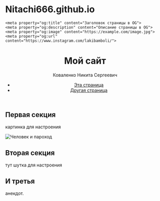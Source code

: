 # Nitachi666.github.io
<html lang="ru">
  <head>
    <meta charset="utf-8">
    <meta name="viewport" content="width=device-width, initial-scale=1.0">
    <title>Заголовок страницы</title>
    <link rel="stylesheet" href="./styles/style.css">

    <meta property="og:title" content="Заголовок страницы в OG">
    <meta property="og:description" content="Описание страницы в OG">
    <meta property="og:image" content="https://example.com/image.jpg">
    <meta property="og:url" content="https://www.instagram.com/lakibamboli/">
  </head>
  <body>
    <header>
      <h1> Мой сайт</h1>
      <p> Коваленко Никита Сергеевич </p>
      <nav>
        <ul>
          <li><a href="index.html">Эта страница</a></li>
          <li><a href="catalog.html">Другая страница</a></li>
        </ul>
      </nav>
    </header>
    <main>
      <article>
        <section>
          <h2>Первая секция</h2>
          <p> картинка для настроения </p>
          <img src="images/image.png" alt="Человек и пароход">
        </section>
        <section>
          <h2>Вторая секция</h2>
          <p> тут шутка для настроения </p>
        </section>
        <section>
          <h2>И третья</h2>
          <p> анекдот.</p>
        </section>
      </article>
    </main>
    <footer>
